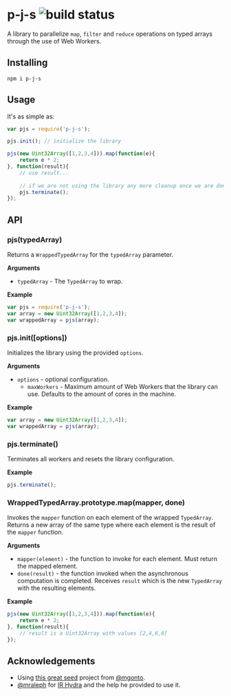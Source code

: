 # p-j-s ![build status](https://travis-ci.org/pjsteam/pjs.svg?branch=dev)

A library to parallelize `map`, `filter` and `reduce` operations on typed arrays through the use of Web Workers.

## Installing
```
npm i p-j-s
```

## Usage
It's as simple as:
```js
var pjs = require('p-j-s');

pjs.init(); // initialize the library

pjs(new Uint32Array([1,2,3,4])).map(function(e){
    return e * 2;
}, function(result){
    // use result...
    
    // if we are not using the library any more cleanup once we are done
    pjs.terminate();
});
```

## API

### pjs(typedArray)
Returns a `WrappedTypedArray` for the `typedArray` parameter.

__Arguments__

* `typedArray` - The `TypedArray` to wrap.

__Example__
```js
var pjs = require('p-j-s');
var array = new Uint32Array([1,2,3,4]);
var wrappedArray = pjs(array);
```

### pjs.init([options])
Initializes the library using the provided `options`.

__Arguments__

* `options` - optional configuration.
  * `maxWorkers` - Maximum amount of Web Workers that the library can use. Defaults to the amount of cores in the machine.

__Example__
```js
var array = new Uint32Array([1,2,3,4]);
var wrappedArray = pjs(array);
```

### pjs.terminate()
Terminates all workers and resets the library configuration.

__Example__
```js
pjs.terminate();
```

### WrappedTypedArray.prototype.map(mapper, done)
Invokes the `mapper` function on each element of the wrapped `TypedArray`. Returns a new array of the same type where each element is the result of the `mapper` function.

__Arguments__

* `mapper(element)` - the function to invoke for each element. Must return the mapped element.
* `done(result)` - the function invoked when the asynchronous computation is completed. Receives `result` which is the new `TypedArray` with the resulting elements.

__Example__
```js
pjs(new Uint32Array([1,2,3,4])).map(function(e){
    return e * 2;
}, function(result){
    // result is a Uint32Array with values [2,4,6,8]
});
```

## Acknowledgements
* Using [this great seed](https://github.com/mgonto/gulp-browserify-library-seed) project from [@mgonto](https://twitter.com/mgonto).
* [@mraleph](https://twitter.com/mraleph) for [IR Hydra](https://github.com/mraleph/irhydra) and the help he provided to use it.
